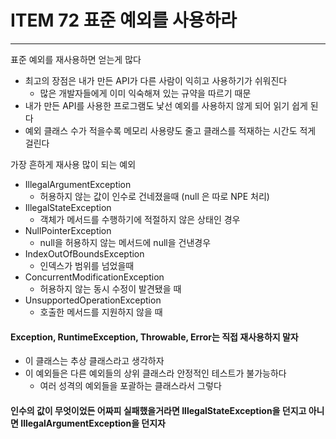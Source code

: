 # ITEM 72 표준 예외를 사용하라

--------------------------------------------
표준 예외를 재사용하면 얻는게 많다
* 최고의 장점은 내가 만든 API가 다른 사람이 익히고 사용하기가 쉬워진다
  * 많은 개발자들에게 이미 익숙해져 있는 규약을 따르기 때문
* 내가 만든 API를 사용한 프로그램도 낯선 예외를 사용하지 않게 되어 읽기 쉽게 된다
* 예외 클래스 수가 적을수록 메모리 사용량도 줄고 클래스를 적재하는 시간도 적게 걸린다

가장 흔하게 재사용 많이 되는 예외

* IllegalArgumentException
  * 허용하지 않는 값이 인수로 건네졌을때 (null 은 따로 NPE 처리)
* IllegalStateException
  * 객체가 메서드를 수행하기에 적절하지 않은 상태인 경우
* NullPointerException
  * null을 허용하지 않는 메서드에 null을 건낸경우
* IndexOutOfBoundsException
  * 인덱스가 범위를 넘었을때
* ConcurrentModificationException
  * 허용하지 않는 동시 수정이 발견됐을 때
* UnsupportedOperationException
  * 호출한 메서드를 지원하지 않을 때

#### Exception, RuntimeException, Throwable, Error는 직접 재사용하지 말자
* 이 클래스는 추상 클래스라고 생각하자
* 이 예외들은 다른 예외들의 상위 클래스라 안정적인 테스트가 불가능하다
  * 여러 성격의 예외들을 포괄하는 클래스라서 그렇다

#### 인수의 값이 무엇이었든 어짜피 실패했을거라면 IllegalStateException을 던지고 아니면 IllegalArgumentException을 던지자